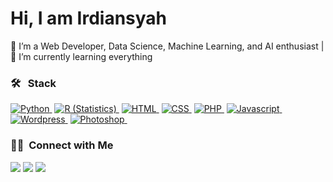 ### 
<h1>Hi, I am Irdiansyah </h1>
<p>
👀 I’m a Web Developer, Data Science, Machine Learning, and AI enthusiast | 🌱 I’m currently learning everything
</p>

### 🛠 &nbsp; Stack

<a href="#" >![Python](https://img.shields.io/badge/-Python-05122A?style=flat&logo=python)&nbsp;</a>
<a href="#" >![R (Statistics)](https://img.shields.io/badge/-R-05122A?style=flat&logo=R&logoColor=276DC3)&nbsp;</a>
<a href="#" >![HTML](https://img.shields.io/badge/-HTML-05122A?style=flat&logo=HTML5)&nbsp;</a>
<a href="#" >![CSS](https://img.shields.io/badge/-CSS-05122A?style=flat&logo=CSS3&logoColor=1572B6)&nbsp;</a>
<a href="#" >![PHP](https://img.shields.io/badge/-PHP-05122A?style=flat&logo=php)&nbsp;</a>
<a href="#" >![Javascript](https://img.shields.io/badge/-javascript-05122A?style=flat&logo=javascript)&nbsp;</a>
<a href="#" >![Wordpress](https://img.shields.io/badge/-Wordpress-05122A?style=flat&logo=wordpress&logoColor=FFFFFF)&nbsp;</a>
<a href="#" >![Photoshop](https://img.shields.io/badge/-Photoshop-05122A?style=flat&logo=adobe-photoshop)&nbsp;</a>

### 🤝🏻 &nbsp;Connect with Me

<p>
<a href="https://irdiansyah.biz/"><img src="https://img.shields.io/badge/-irdiansyah.biz-3423A6?style=flat&logo=Google-Chrome&logoColor=white"/></a>
<a href="https://www.linkedin.com/in/irdiansyah/"><img src="https://img.shields.io/badge/-Irdiansyah-0077B5?style=flat&logo=Linkedin&logoColor=white"/></a>
<a href="mailto:hello@irdiansyah.biz"><img src="https://img.shields.io/badge/-hello@irdiansyah.biz-D14836?style=flat&logo=Gmail&logoColor=white"/></a>
</p>
<!---
1rdiansyah/1rdiansyah is a ✨ special ✨ repository because its `README.md` (this file) appears on your GitHub profile.
You can click the Preview link to take a look at your changes.
--->
